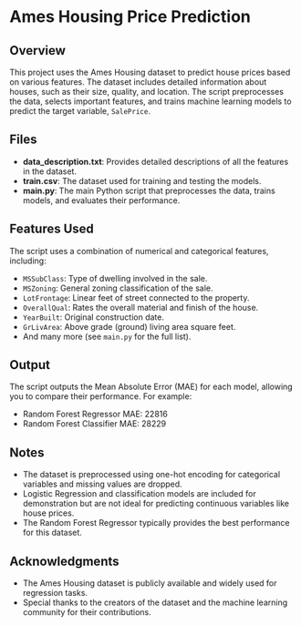# Ames Housing Price Prediction

## Overview
This project uses the Ames Housing dataset to predict house prices based on various features. The dataset includes detailed information about houses, such as their size, quality, and location. The script preprocesses the data, selects important features, and trains machine learning models to predict the target variable, `SalePrice`.

## Files
- **data_description.txt**: Provides detailed descriptions of all the features in the dataset.
- **train.csv**: The dataset used for training and testing the models.
- **main.py**: The main Python script that preprocesses the data, trains models, and evaluates their performance.

## Features Used
The script uses a combination of numerical and categorical features, including:
- `MSSubClass`: Type of dwelling involved in the sale.
- `MSZoning`: General zoning classification of the sale.
- `LotFrontage`: Linear feet of street connected to the property.
- `OverallQual`: Rates the overall material and finish of the house.
- `YearBuilt`: Original construction date.
- `GrLivArea`: Above grade (ground) living area square feet.
- And many more (see `main.py` for the full list).

## Output
The script outputs the Mean Absolute Error (MAE) for each model, allowing you to compare their performance. For example:
- Random Forest Regressor MAE: 22816
- Random Forest Classifier MAE: 28229

## Notes
- The dataset is preprocessed using one-hot encoding for categorical variables and missing values are dropped.
- Logistic Regression and classification models are included for demonstration but are not ideal for predicting continuous variables like house prices.
- The Random Forest Regressor typically provides the best performance for this dataset.

## Acknowledgments
- The Ames Housing dataset is publicly available and widely used for regression tasks.
- Special thanks to the creators of the dataset and the machine learning community for their contributions.
